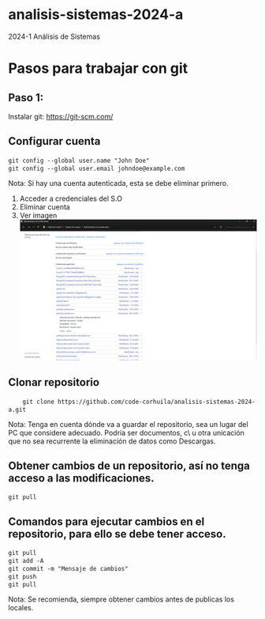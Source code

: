 # analisis-sistemas-2024-a
2024-1 Análisis de Sistemas

# Pasos para trabajar con git

## Paso 1: 
Instalar git: https://git-scm.com/

## Configurar cuenta
```git
git config --global user.name "John Doe"
git config --global user.email johndoe@example.com
```
Nota: Si hay una cuenta autenticada, esta se debe eliminar primero. 

1. Acceder a credenciales del S.O
2. Eliminar cuenta
3. Ver imagen
![Elimianr cuenta](git/EliminarCuentaGit.png)


## Clonar repositorio
```git
    git clone https://github.com/code-corhuila/analisis-sistemas-2024-a.git
```
Nota: Tenga en cuenta dónde va a guardar el repositorio, sea un lugar del PC que considere adecuado. Podría ser documentos, c\ u otra unicación que no sea recurrente la eliminación de datos como Descargas.

## Obtener cambios de un repositorio, así no tenga acceso a las modificaciones.

```git 
git pull
```

## Comandos para ejecutar cambios en el repositorio, para ello se debe tener acceso.
```git 
git pull
git add -A
git commit -m "Mensaje de cambios"
git push
git pull
```
Nota: Se recomienda, siempre obtener cambios antes de publicas los locales. 